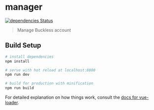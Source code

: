 # manager

[![dependencies Status](https://david-dm.org/buckless/manager/status.png)](https://david-dm.org/buckless/manager)

> Manage Buckless account 

## Build Setup

``` bash
# install dependencies
npm install

# serve with hot reload at localhost:8080
npm run dev

# build for production with minification
npm run build
```

For detailed explanation on how things work, consult the [docs for vue-loader](http://vuejs.github.io/vue-loader).
